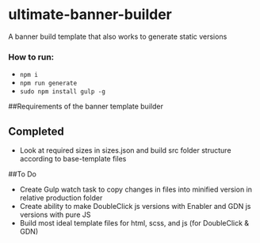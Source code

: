 # ultimate-banner-builder
A banner build template that also works to generate static versions

### How to run:
- `npm i`
- `npm run generate`
- `sudo npm install gulp -g`


##Requirements of the banner template builder
## Completed
- Look at required sizes in sizes.json and build src folder structure according to base-template files

##To Do
- Create Gulp watch task to copy changes in files into minified version in relative production folder
- Create ability to make DoubleClick js versions with Enabler and GDN js versions with pure JS
- Build most ideal template files for html, scss, and js (for DoubleClick & GDN)
